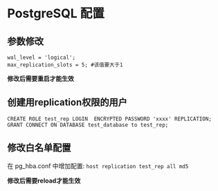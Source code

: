 # PostgreSQL 配置
## 参数修改
```
wal_level = 'logical';
max_replication_slots = 5; #该值要大于1
```
**修改后需要重启才能生效**

## 创建用replication权限的用户
```
CREATE ROLE test_rep LOGIN  ENCRYPTED PASSWORD 'xxxx' REPLICATION;
GRANT CONNECT ON DATABASE test_database to test_rep;
```

## 修改白名单配置
在 pg_hba.conf 中增加配置:   ```host replication test_rep all md5```

**修改后需要reload才能生效**